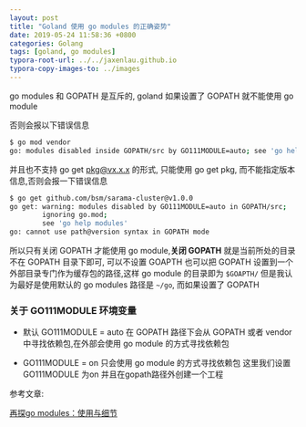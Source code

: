 ```yaml
---
layout: post
title: "Goland 使用 go modules 的正确姿势"
date: 2019-05-24 11:58:36 +0800
categories: Golang
tags: [goland, go modules]
typora-root-url: ../../jaxenlau.github.io
typora-copy-images-to: ../images
---
```


go modules 和 GOPATH 是互斥的, goland 如果设置了 GOPATH 就不能使用 go module

否则会报以下错误信息

```bash
$ go mod vendor
go: modules disabled inside GOPATH/src by GO111MODULE=auto; see 'go help modules'
```

并且也不支持 go get pkg@vx.x.x 的形式, 只能使用 go get pkg, 而不能指定版本信息,否则会报一下错误信息

```bash
$ go get github.com/bsm/sarama-cluster@v1.0.0  
go get: warning: modules disabled by GO111MODULE=auto in GOPATH/src;
        ignoring go.mod;
        see 'go help modules'
go: cannot use path@version syntax in GOPATH mode
```

所以只有关闭 GOPATH 才能使用 go module,**关闭 GOPATH** 就是当前所处的目录不在 GOPATH 目录下即可, 可以不设置 GOAPTH 也可以把 GOPATH 设置到一个外部目录专门作为缓存包的路径,这样 go module 的目录即为 `$GOAPTH/` 但是我认为最好是使用默认的 go modules 路径是 `~/go`, 而如果设置了 GOPATH

### 关于 GO111MODULE 环境变量

- 默认 GO111MODULE = auto 在 GOPATH 路径下会从 GOPATH 或者 vendor 中寻找依赖包,在外部会使用 go module 的方式寻找依赖包

- GO111MODULE = on 只会使用 go module 的方式寻找依赖包
   这里我们设置GO111MODULE 为on 并且在gopath路径外创建一个工程

参考文章:

[再探go modules：使用与细节](https://www.cnblogs.com/apocelipes/p/10295096.html)

